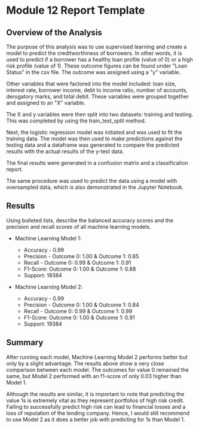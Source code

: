 # Module 12 Report Template

## Overview of the Analysis

The purpose of this analysis was to use supervised learning and create a model to predict the creditworthiness of borrowers. In other words, it is used to predict if a borrower has a healthy loan profile (value of 0) or a high risk profile (value of 1). These outcome figures can be found under "Loan Status" in the csv file. The outcome was assigned using a "y" variable.

Other variables that were factored into the model included: loan size, interest rate, borrower income, debt to income ratio, number of accounts, derogatory marks, and total debit. These variables were grouped together and assigned to an "X" variable.

The X and y variables were then split into two datasets: training and testing. This was completed by using the train_test_split method. 

Next, the logistic regression model was initiated and was used to fit the training data. The model was then used to make predictions against the testing data and a dataframe was generated to compare the predicted results with the actual results of the y-test data.

The final results were generated in a confusion matrix and a classification report.

The same procedure was used to predict the data using a model with oversampled data, which is also demonstrated in the Jupyter Notebook.


## Results

Using bulleted lists, describe the balanced accuracy scores and the precision and recall scores of all machine learning models.

* Machine Learning Model 1:
    - Accuracy - 0.99
    - Precision - Outcome 0: 1.00 & Outcome 1: 0.85
    - Recall - Outcome 0: 0.99 & Outcome 1: 0.91
    - F1-Score: Outcome 0: 1.00 & Outcome 1: 0.88
    - Support: 19384
    

* Machine Learning Model 2:
    - Accuracy - 0.99
    - Precision - Outcome 0: 1.00 & Outcome 1: 0.84
    - Recall - Outcome 0: 0.99 & Outcome 1: 0.99
    - F1-Score: Outcome 0: 1.00 & Outcome 1: 0.91
    - Support: 19384


## Summary

After running each model, Machine Learning Model 2 performs better but only by a slight advantage. The results above show a very close comparison between each model. The outcomes for value 0 remained the same, but Model 2 performed with an f1-score of only 0.03 higher than Model 1. 

Although the results are similar, it is important to note that predicting the value 1s is extremely vital as they represent portfolios of high risk credit. Failing to successfully predict high risk can lead to financial losses and a loss of reputation of the lending company. Hence, I would still recommend to use Model 2 as it does a better job with predicting for 1s than Model 1. 

